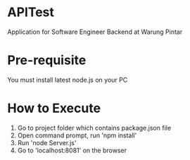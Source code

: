 # APITest
Application for Software Engineer Backend at Warung Pintar

# Pre-requisite
You must install latest node.js on your PC

# How to Execute
1. Go to project folder which contains package.json file
2. Open command prompt, run 'npm install'
3. Run 'node Server.js'
4. Go to 'localhost:8081' on the browser
